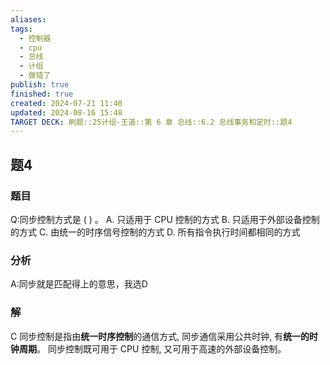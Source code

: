 ```yaml
---
aliases: 
tags:
  - 控制器
  - cpu
  - 总线
  - 计组
  - 做错了
publish: true
finished: true
created: 2024-07-21 11:40
updated: 2024-08-16 15:48
TARGET DECK: 刷题::25计组-王道::第 6 章 总线::6.2 总线事务和定时::题4
---
```


## 题4
### 题目
Q:同步控制方式是 ( ) 。
A. 只适用于 CPU 控制的方式 
B. 只适用于外部设备控制的方式
C. 由统一的时序信号控制的方式 
D. 所有指令执行时间都相同的方式
### 分析
A:同步就是匹配得上的意思，我选D
### 解
C
同步控制是指由**统一时序控制**的通信方式, 同步通信采用公共时钟, 有**统一的时钟周期**。
同步控制既可用于 CPU 控制, 又可用于高速的外部设备控制。
